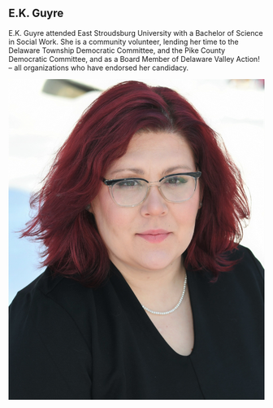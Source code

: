 ## E.K. Guyre

E.K. Guyre attended East Stroudsburg University with a Bachelor of Science in Social Work. She is a community volunteer, lending her time to the Delaware Township Democratic Committee, and the Pike County Democratic Committee, and as a Board Member of Delaware Valley Action! – all organizations who have endorsed her candidacy.

![E.K. Guyre](images/EkGuyre.jpg)